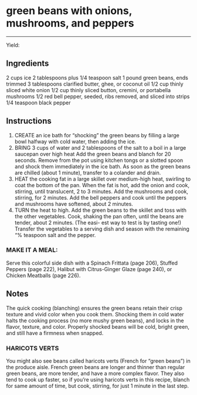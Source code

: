 # green beans with onions, mushrooms, and peppers
---
Yield: 

## Ingredients
2 cups ice
2 tablespoons plus 1/4 teaspoon salt
1 pound green beans, ends trimmed
3 tablespoons clarified butter, ghee, or
coconut oil
1/2 cup thinly sliced white onion
1/2 cup thinly sliced button, cremini, or
portabella mushrooms
1/2 red bell pepper, seeded, ribs removed,
and sliced into strips
1/4 teaspoon black pepper

## Instructions
1. CREATE an ice bath for “shocking” the green beans by filling
a large bowl halfway with cold water, then adding the ice.
2. BRING 3 cups of water and 2 tablespoons of the salt to
a boil in a large saucepan over high heat Add the green
beans and blanch for 20 seconds. Remove from the pot
using kitchen tongs or a slotted spoon and shock them
immediately in the ice bath. As soon as the green beans are
chilled (about 1 minute), transfer to a colander and drain.
3. HEAT the cooking fat in a large skillet over medium-high
heat, swirling to coat the bottom of the pan. When the fat is
hot, add the onion and cook, stirring, until translucent,
2 to 3 minutes. Add the mushrooms and cook, stirring, for
2 minutes. Add the bell peppers and cook until the peppers
and mushrooms have softened, about 2 minutes.
4. TURN the heat to high. Add the green beans to the skillet
and toss with the other vegetables. Cook, shaking the pan
often, until the beans are tender, about 2 minutes. (The easi-
est way to test is by tasting one!) Transfer the vegetables to
a serving dish and season with the remaining “% teaspoon
salt and the pepper.

### MAKE IT A MEAL: 
Serve this colorful side dish with a
Spinach Frittata (page 206), Stuffed Peppers (page 222),
Halibut with Citrus-Ginger Glaze (page 240), or Chicken
Meatballs (page 226).

## Notes





The quick cooking (blanching) ensures
the green beans retain their crisp texture
and vivid color when you cook them.
Shocking them in cold water halts
the cooking process (no more mushy
green beans), and locks in the flavor,
texture, and color. Properly shocked
beans will be cold, bright green, and
still have a firmness when snapped.

### HARICOTS VERTS 
You might also see beans called
haricots verts (French for “green beans”) in the produce aisle.
French green beans are longer and thinner than regular
green beans, are more tender, and have a more complex
flavor. They also tend to cook up faster, so if you’re using
haricots verts in this recipe, blanch for same amount of time,
but cook, stirring, for just 1 minute in the last step.